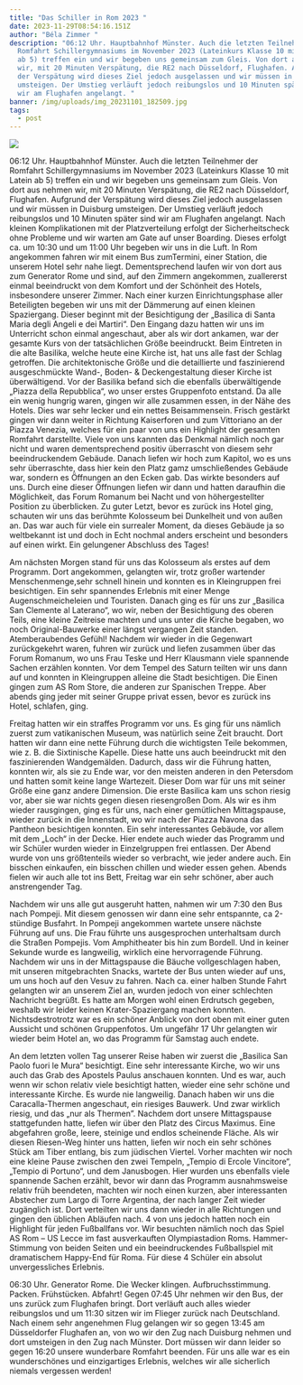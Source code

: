 ```yaml
---
title: "Das Schiller in Rom 2023 "
date: 2023-11-29T08:54:16.151Z
author: "Béla Zimmer "
description: "06:12 Uhr. Hauptbahnhof Münster. Auch die letzten Teilnehmer der
  Romfahrt Schillergymnasiums im November 2023 (Lateinkurs Klasse 10 mit Latein
  ab 5) treffen ein und wir begeben uns gemeinsam zum Gleis. Von dort aus nehmen
  wir, mit 20 Minuten Verspätung, die RE2 nach Düsseldorf, Flughafen. Aufgrund
  der Verspätung wird dieses Ziel jedoch ausgelassen und wir müssen in Duisburg
  umsteigen. Der Umstieg verläuft jedoch reibungslos und 10 Minuten später sind
  wir am Flughafen angelangt. "
banner: /img/uploads/img_20231101_182509.jpg
tags:
  - post
---
```

![](/img/uploads/img_20231104_110743.jpg)

06:12 Uhr. Hauptbahnhof Münster. Auch die letzten Teilnehmer der Romfahrt Schillergymnasiums im November 2023 (Lateinkurs Klasse 10 mit Latein ab 5) treffen ein und wir begeben uns gemeinsam zum Gleis. Von dort aus nehmen wir, mit 20 Minuten Verspätung, die RE2 nach Düsseldorf, Flughafen. Aufgrund der Verspätung wird dieses Ziel jedoch ausgelassen und wir müssen in Duisburg umsteigen. Der Umstieg verläuft jedoch reibungslos und 10 Minuten später sind wir am Flughafen angelangt. Nach kleinen Komplikationen mit der Platzverteilung erfolgt der Sicherheitscheck ohne Probleme und wir warten am Gate auf unser Boarding. Dieses erfolgt ca. um 10:30 und um 11:00 Uhr begeben wir uns in die Luft. In Rom angekommen fahren wir mit einem Bus zumTermini, einer Station, die unserem Hotel sehr nahe liegt. Dementsprechend laufen wir von dort aus zum Generator Rome und sind, auf den Zimmern angekommen, zuallererst einmal beeindruckt von dem Komfort und der Schönheit des Hotels, insbesondere unserer Zimmer. Nach einer kurzen Einrichtungsphase aller Beteiligten begeben wir uns mit der Dämmerung auf einen kleinen Spaziergang. Dieser beginnt mit der Besichtigung der „Basilica di Santa Maria degli Angeli e dei Martiri“. Den Eingang dazu hatten wir uns im Unterricht schon einmal angeschaut, aber als wir dort ankamen, war der gesamte Kurs von der tatsächlichen Größe beeindruckt. Beim Eintreten in die alte Basilika, welche heute eine Kirche ist, hat uns alle fast der Schlag getroffen. Die architektonische Größe und die detaillierte und faszinierend ausgeschmückte Wand-, Boden- & Deckengestaltung dieser Kirche ist überwältigend. Vor der Basilika befand sich die ebenfalls überwältigende „Piazza della Repubblica“, wo unser erstes Gruppenfoto entstand. Da alle ein wenig hungrig waren, gingen wir alle zusammen essen, in der Nähe des Hotels. Dies war sehr lecker und ein nettes Beisammensein. Frisch gestärkt gingen wir dann weiter in Richtung Kaiserforen und zum Vittoriano an der Piazza Venezia, welches für ein paar von uns ein Highlight der gesamten Romfahrt darstellte. Viele von uns kannten das Denkmal nämlich noch gar nicht und waren dementsprechend positiv überrascht von diesem sehr beeindruckendem Gebäude. Danach liefen wir hoch zum Kapitol, wo es uns sehr überraschte, dass hier kein den Platz gamz umschließendes Gebäude war, sondern es Öffnungen an den Ecken gab. Das wirkte besonders auf uns. Durch eine dieser Öffnungen liefen wir dann und hatten daraufhin die Möglichkeit, das Forum Romanum bei Nacht und von höhergestellter Position zu überblicken. Zu guter Letzt, bevor es zurück ins Hotel ging, schauten wir uns das berühmte Kolosseum bei Dunkelheit und von außen an. Das war auch für viele ein surrealer Moment, da dieses Gebäude ja so weltbekannt ist und doch in Echt nochmal anders erscheint und besonders auf einen wirkt. Ein gelungener Abschluss des Tages! 

 

Am nächsten Morgen stand für uns das Kolosseum als erstes auf dem Programm. Dort angekommen, gelangten wir, trotz großer wartender Menschenmenge,sehr schnell hinein und konnten es in Kleingruppen frei besichtigen. Ein sehr spannendes Erlebnis mit einer Menge Augenschmeicheleien und Touristen. Danach ging es für uns zur „Basilica San Clemente al Laterano“, wo wir, neben der Besichtigung des oberen Teils, eine kleine Zeitreise machten und uns unter die Kirche begaben, wo noch Original-Bauwerke einer längst vergangen Zeit standen. Atemberaubendes Gefühl! Nachdem wir wieder in die Gegenwart zurückgekehrt waren, fuhren wir zurück und liefen zusammen über das Forum Romanum, wo uns Frau Teske und Herr Klausmann viele spannende Sachen erzählen konnten. Vor dem Tempel des Saturn teilten wir uns dann auf und konnten in Kleingruppen alleine die Stadt besichtigen. Die Einen gingen zum AS Rom Store, die anderen zur Spanischen Treppe. Aber abends ging jeder mit seiner Gruppe privat essen, bevor es zurück ins Hotel, schlafen, ging. 

 

Freitag hatten wir ein straffes Programm vor uns. Es ging für uns nämlich zuerst zum vatikanischen Museum, was natürlich seine Zeit braucht. Dort hatten wir dann eine nette Führung durch die wichtigsten Teile bekommen, wie z. B. die Sixtinische Kapelle. Diese hatte uns auch beeindruckt mit den faszinierenden Wandgemälden. Dadurch, dass wir die Führung hatten, konnten wir, als sie zu Ende war, vor den meisten anderen in den Petersdom und hatten somit keine lange Wartezeit. Dieser Dom war für uns mit seiner Größe eine ganz andere Dimension. Die erste Basilica kam uns schon riesig vor, aber sie war nichts gegen diesen riesengroßen Dom. Als wir es ihm wieder rausgingen, ging es für uns, nach einer gemütlichen Mittagspause, wieder zurück in die Innenstadt, wo wir nach der Piazza Navona das Pantheon besichtigen konnten. Ein sehr interessantes Gebäude, vor allem mit dem „Loch“ in der Decke. Hier endete auch wieder das Programm und wir Schüler wurden wieder in Einzelgruppen frei entlassen. Der Abend wurde von uns größtenteils wieder so verbracht, wie jeder andere auch. Ein bisschen einkaufen, ein bisschen chillen und wieder essen gehen. Abends fielen wir auch alle tot ins Bett, Freitag war ein sehr schöner, aber auch anstrengender Tag. 

 

Nachdem wir uns alle gut ausgeruht hatten, nahmen wir um 7:30 den Bus nach Pompeji. Mit diesem genossen wir dann eine sehr entspannte, ca 2-stündige Busfahrt. In Pompeji angekommen wartete unsere nächste Führung auf uns. Die Frau führte uns ausgesprochen unterhaltsam durch die Straßen Pompejis. Vom Amphitheater bis hin zum Bordell. Und in keiner Sekunde wurde es langweilig, wirklich eine hervorragende Führung. Nachdem wir uns in der Mittagspause die Bäuche vollgeschlagen haben, mit unseren mitgebrachten Snacks, wartete der Bus unten wieder auf uns, um uns hoch auf den Vesuv zu fahren. Nach ca. einer halben Stunde Fahrt gelangten wir an unserem Ziel an, wurden jedoch von einer schlechten Nachricht begrüßt. Es hatte am Morgen wohl einen Erdrutsch gegeben, weshalb wir leider keinen Krater-Spaziergang machen konnten. Nichtsdestrotrotz war es ein schöner Anblick von dort oben mit einer guten Aussicht und schönen Gruppenfotos. Um ungefähr 17 Uhr gelangten wir wieder beim Hotel an, wo das Programm für Samstag auch endete.  

 

An dem letzten vollen Tag unserer Reise haben wir zuerst die „Basilica San Paolo fuori le Mura“ besichtigt. Eine sehr interessante Kirche, wo wir uns auch das Grab des Apostels Paulus anschauen konnten. Und es war, auch wenn wir schon relativ viele besichtigt hatten, wieder eine sehr schöne und interessante Kirche. Es wurde nie langweilig. Danach haben wir uns die Caracalla-Thermen angeschaut, ein riesiges Bauwerk. Und zwar wirklich riesig, und das „nur als Thermen”. Nachdem dort unsere Mittagspause stattgefunden hatte, liefen wir über den Platz des Circus Maximus. Eine abgefahren große, leere, steinige und endlos scheinende Fläche. Als wir diesen Riesen-Weg hinter uns hatten, liefen wir noch ein sehr schönes Stück am Tiber entlang, bis zum jüdischen Viertel. Vorher machten wir noch eine kleine Pause zwischen den zwei Tempeln, „Tempio di Ercole Vincitore“, „Tempio di Portuno“, und dem Janusbogen. Hier wurden uns ebenfalls viele spannende Sachen erzählt, bevor wir dann das Programm ausnahmsweise relativ früh beendeten, machten wir noch einen kurzen, aber interessanten Abstecher zum Largo di Torre Argentina, der nach langer Zeit wieder zugänglich ist. Dort verteilten wir uns dann wieder in alle Richtungen und gingen den üblichen Abläufen nach. 4 von uns jedoch hatten noch ein Highlight für jeden Fußballfans vor. Wir besuchten nämlich noch das Spiel AS Rom – US Lecce im fast ausverkauften Olympiastadion Roms. Hammer-Stimmung von beiden Seiten und ein beeindruckendes Fußballspiel mit dramatischem Happy-End für Roma. Für diese 4 Schüler ein absolut unvergessliches Erlebnis.  

 

06:30 Uhr. Generator Rome. Die Wecker klingen. Aufbruchsstimmung. Packen. Frühstücken. Abfahrt! Gegen 07:45 Uhr nehmen wir den Bus, der uns zurück zum Flughafen bringt. Dort verläuft auch alles wieder reibungslos und um 11:30 sitzen wir im Flieger zurück nach Deutschland. Nach einem sehr angenehmen Flug gelangen wir so gegen 13:45 am Düsseldorfer Flughafen an, von wo wir den Zug nach Duisburg nehmen und dort umsteigen in den Zug nach Münster. Dort müssen wir dann leider so gegen 16:20 unsere wunderbare Romfahrt beenden. Für uns alle war es ein wunderschönes und einzigartiges Erlebnis, welches wir alle sicherlich niemals vergessen werden!